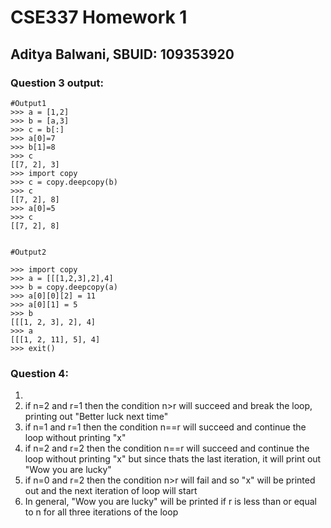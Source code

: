 # CSE337 Homework 1

## Aditya Balwani, SBUID: 109353920

### Question 3 output:

```
#Output1
>>> a = [1,2]
>>> b = [a,3]
>>> c = b[:]
>>> a[0]=7
>>> b[1]=8
>>> c
[[7, 2], 3]
>>> import copy
>>> c = copy.deepcopy(b)
>>> c
[[7, 2], 8]
>>> a[0]=5
>>> c
[[7, 2], 8]


#Output2

>>> import copy
>>> a = [[[1,2,3],2],4]
>>> b = copy.deepcopy(a)
>>> a[0][0][2] = 11
>>> a[0][1] = 5
>>> b
[[[1, 2, 3], 2], 4]
>>> a
[[[1, 2, 11], 5], 4]
>>> exit()

```


### Question 4:

1. &nbsp;
  1. if n=2 and r=1 then the condition n>r will succeed and break the loop, printing out "Better luck next time"
  2. if n=1 and r=1 then the condition n==r will succeed and continue the loop without printing "x"
  3. if n=2 and r=2 then the condition n==r will succeed and continue the loop without printing "x" but since thats the last iteration, it will print out "Wow you are lucky"
  4. if n=0 and r=2 then the condition n>r will fail and so "x" will be printed out and the next iteration of loop will start
2. In general, "Wow you are lucky" will be printed if r is less than or equal to n for all three iterations of the loop
